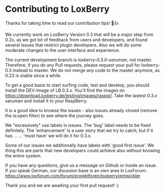 # Contributing to LoxBerry

Thanks for taking time to read our contribution tips! :tada::+1:

We currently work on LoxBerry Version 0.3 that will be a major step from 0.2x, as we got lot of feedback from users and developers, and found several issues that restrict plugin developers.
Also we will do some moderate changes to the user interface and experience.

The current development branch is *loxberry-0.3.0-saruman*, not master. Therefore, if you do any Pull requests, please request your pull for loxberry-0.3 instead to master.
We do not merge any code to the master anymore, as 0.23 is stable since a while.

To get a good basis to start surfing code, test and develop, you should install the DEV-Image of LB 0.3.x. You'll find the images on https://download.loxberry.de/testing/images/rasppi/. Take the lastest 0.3.x saruman and install it to your RaspBerry.

It is a good idea to browse the issues - also issues already closed (remove the is:open filter) to see where the journey goes.

We "excessively" use labels in issues. 
The 'bug' label needs to be fixed definitely.
The 'enhancement' is a user story that we try to catch, but if it has ...
... 'must have' we will do it for 0.3.x.

Some of our issues we additionally have labels with 'good first issue'. We thing this are parts that new developers could achieve also without knowing the entire system.

If you have any questions, give us a message on Github or inside an issue. 
If you speak German, our disussion base is an own area in LoxForum: https://www.loxforum.com/forum/projektforen/loxberry/entwickler

Thank you and we are awaiting your first pull request! :)




